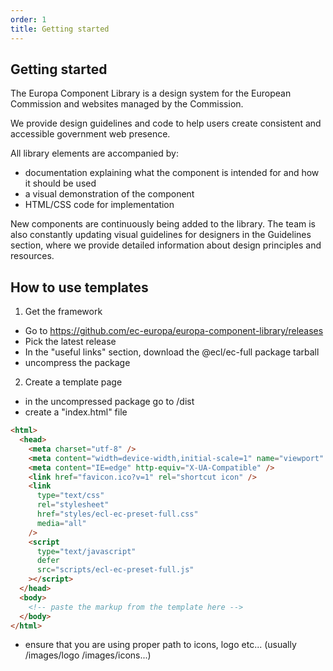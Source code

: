 ```yaml
---
order: 1
title: Getting started
---
```


## Getting started

The Europa Component Library is a design system for the European Commission and websites managed by the Commission.

We provide design guidelines and code to help users create consistent and accessible government web presence.

All library elements are accompanied by:

- documentation explaining what the component is intended for and how it should be used
- a visual demonstration of the component
- HTML/CSS code for implementation

New components are continuously being added to the library. The team is also constantly updating visual guidelines for designers in the Guidelines section, where we provide detailed information about design principles and resources.

## How to use templates

1. Get the framework

- Go to https://github.com/ec-europa/europa-component-library/releases
- Pick the latest release
- In the "useful links" section, download the @ecl/ec-full package tarball
- uncompress the package

2. Create a template page

- in the uncompressed package go to /dist
- create a "index.html" file

```html
<html>
  <head>
    <meta charset="utf-8" />
    <meta content="width=device-width,initial-scale=1" name="viewport" />
    <meta content="IE=edge" http-equiv="X-UA-Compatible" />
    <link href="favicon.ico?v=1" rel="shortcut icon" />
    <link
      type="text/css"
      rel="stylesheet"
      href="styles/ecl-ec-preset-full.css"
      media="all"
    />
    <script
      type="text/javascript"
      defer
      src="scripts/ecl-ec-preset-full.js"
    ></script>
  </head>
  <body>
    <!-- paste the markup from the template here -->
  </body>
</html>
```

- ensure that you are using proper path to icons, logo etc... (usually /images/logo /images/icons...)
